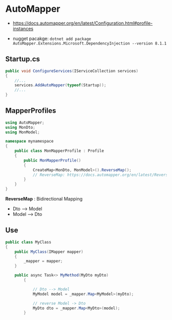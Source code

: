 # AutoMapper

- https://docs.automapper.org/en/latest/Configuration.html#profile-instances

- nugget pacakge:
  `dotnet add package AutoMapper.Extensions.Microsoft.DependencyInjection --version 8.1.1`

## Startup.cs

```cs
public void ConfigureServices(IServiceCollection services)
{
    //...
    services.AddAutoMapper(typeof(Startup));
    //...
}
```

## MapperProfiles

```cs
using AutoMapper;
using MonDto;
using MonModel;

namespace mynamespace
{
    public class MonMapperProfile : Profile
    {
        public MonMapperProfile()
        {
            CreateMap<MonDto, MonModel>().ReverseMap();
            // ReverseMap: https://docs.automapper.org/en/latest/Reverse-Mapping-and-Unflattening.html
        }
    }
}
```

**ReverseMap** : Bidirectional Mapping

- Dto --> Model
- Model --> Dto

## Use

```cs
public class MyClass
{
    public MyClass(IMapper mapper)
    {
        _mapper = mapper;
    }

    public async Task<> MyMethod(MyDto myDto)
        {

            // Dto --> Model
            MyModel model = _mapper.Map<MyModel>(myDto);

            // reverse Model -> Dto
            MyDto dto = _mapper.Map<MyDto>(model);
        }
```
